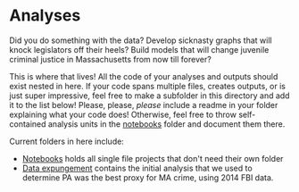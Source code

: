 # Analyses

Did you do something with the data? Develop sicknasty graphs that will knock legislators off their heels? Build models that will change juvenile criminal justice in Massachusetts from now till forever? 

This is where that lives! All the code of your analyses and outputs should exist nested in here. If your code spans multiple files, creates outputs, or is just super impressive, feel free to make a subfolder in this directory and add it to the list below! Please, please, _please_ include a readme in your folder explaining what your code does! Otherwise, feel free to throw self-contained analysis units in the [notebooks](notebooks) folder and document them there. 

Current folders in here include:

* [Notebooks](notebooks) holds all single file projects that don't need their own folder
* [Data expungement](data-expungement) contains the initial analysis that we used to determine PA was the best proxy for MA crime, using 2014 FBI data.
